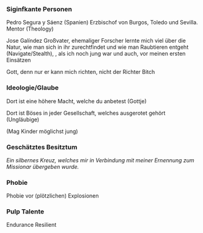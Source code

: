 ### Siginfkante Personen
Pedro Segura y Sáenz (Spanien)
Erzbischof von Burgos, Toledo und Sevilla.
Mentor (Theology)

Jose Galíndez
Großvater, ehemaliger Forscher
lernte mich viel über die Natur, wie man sich in ihr zurechtfindet und wie man Raubtieren entgeht (Navigate/Stealth), , als ich noch jung war und auch, vor meinen ersten Einsätzen

Gott, denn nur er kann mich richten, nicht der Richter
Bitch

### Ideologie/Glaube
Dort ist eine höhere Macht, welche du anbetest (Gottje)

Dort ist Böses in jeder Gesellschaft, welches ausgerotet gehört (Ungläubige)

(Mag Kinder möglichst jung)

### Geschätztes Besitztum
*Ein silbernes Kreuz, welches mir in Verbindung mit meiner Ernennung zum Missionar übergeben wurde.*


### Phobie
Phobie vor (plötzlichen) Explosionen

### Pulp Talente
Endurance
Resilient